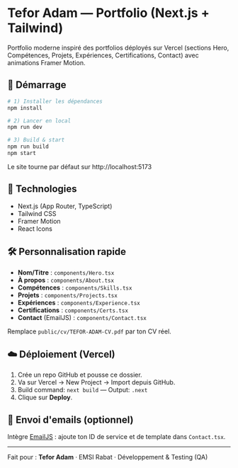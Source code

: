 
# Tefor Adam — Portfolio (Next.js + Tailwind)

Portfolio moderne inspiré des portfolios déployés sur Vercel (sections Hero, Compétences, Projets, Expériences, Certifications, Contact) avec animations Framer Motion.

## 🚀 Démarrage

```bash
# 1) Installer les dépendances
npm install

# 2) Lancer en local
npm run dev

# 3) Build & start
npm run build
npm start
```

Le site tourne par défaut sur http://localhost:5173

## 🧩 Technologies
- Next.js (App Router, TypeScript)
- Tailwind CSS
- Framer Motion
- React Icons

## 🛠️ Personnalisation rapide
- **Nom/Titre** : `components/Hero.tsx`
- **À propos** : `components/About.tsx`
- **Compétences** : `components/Skills.tsx`
- **Projets** : `components/Projects.tsx`
- **Expériences** : `components/Experience.tsx`
- **Certifications** : `components/Certs.tsx`
- **Contact** (EmailJS) : `components/Contact.tsx`

Remplace `public/cv/TEFOR-ADAM-CV.pdf` par ton CV réel.

## ☁️ Déploiement (Vercel)
1. Crée un repo GitHub et pousse ce dossier.
2. Va sur Vercel → New Project → Import depuis GitHub.
3. Build command: `next build` — Output: `.next`
4. Clique sur **Deploy**.

## 🔌 Envoi d'emails (optionnel)
Intègre [EmailJS](https://www.emailjs.com/) : ajoute ton ID de service et de template dans `Contact.tsx`.

---

Fait pour : **Tefor Adam** · EMSI Rabat · Développement & Testing (QA)
